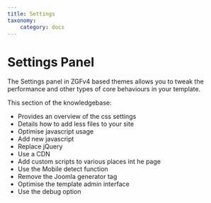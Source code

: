 ```yaml
---
title: Settings
taxonomy:
    category: docs
---
```


# Settings Panel

The Settings panel in ZGFv4 based themes allows you to tweak the performance and other types of core behaviours in your template.

This section of the knowledgebase:
- Provides an overview of the css settings
- Details how to add less files to your site
- Optimise javascript usage
- Add new javascript
- Replace jQuery
- Use a CDN
- Add custom scripts to various places int he page
- Use the Mobile detect function
- Remove the Joomla generator tag
- Optimise the template admin interface
- Use the debug option
